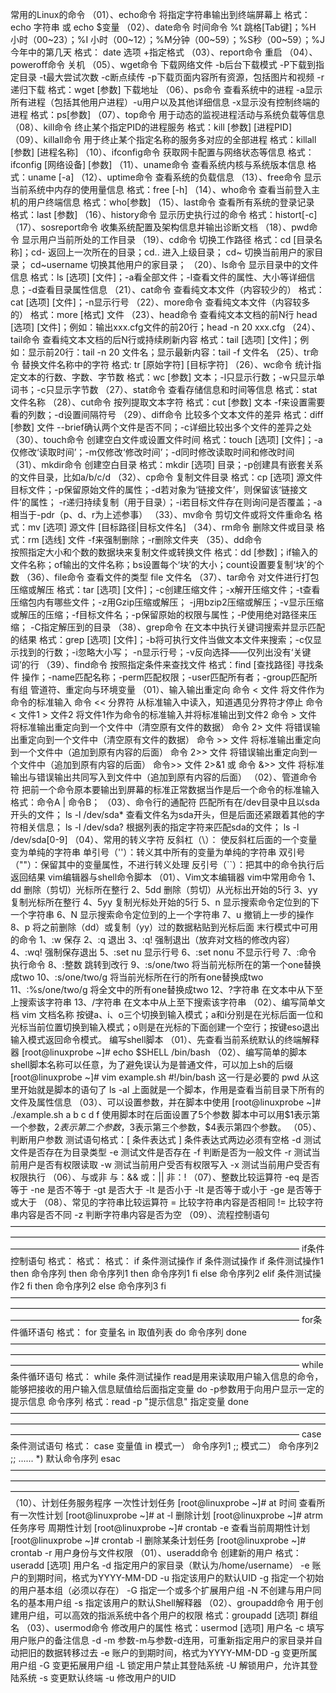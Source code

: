常用的Linux的命令
（01）、echo命令 将指定字符串输出到终端屏幕上
    格式： echo 字符串 或 echo $变量
（02）、date命令 时间命令 
    %t 跳格[Tab键]；%H 小时（00~23）；%I 小时（00~12）；%M分钟（00~59）；%S秒（00~59）；%J 今年中的第几天 
    格式： date 选项 +指定格式
（03）、report命令 重启
（04）、poweroff命令 关机
（05）、wget命令 下载网络文件
    -b后台下载模式 -P下载到指定目录 -t最大尝试次数 -c断点续传 -p下载页面内容所有资源，包括图片和视频 -r递归下载
    格式：wget [参数] 下载地址
（06）、ps命令 查看系统中的进程
    -a显示所有进程（包括其他用户进程）-u用户以及其他详细信息 -x显示没有控制终端的进程
    格式：ps[参数]
（07）、top命令 用于动态的监视进程活动与系统负载等信息
（08）、kill命令 
    终止某个指定PID的进程服务
    格式：kill [参数] [进程PID]
（09）、killall命令
    用于终止某个指定名称的服务多对应的全部进程
    格式：killall [参数] [进程名称]
（10）、ifconfig命令 获取网卡配置与网络状态等信息
    格式：ifconfig [网络设备] [参数]
（11）、uname命令 查看系统内核与系统版本信息
    格式：uname [-a]
（12）、uptime命令 查看系统的负载信息
（13）、free命令 显示当前系统中内存的使用量信息
    格式：free [-h]
（14）、who命令
    查看当前登入主机的用户终端信息
    格式：who[参数]
（15）、last命令
    查看所有系统的登录记录
    格式：last [参数]
（16）、history命令
    显示历史执行过的命令
    格式：histort[-c]
（17）、sosreport命令
    收集系统配置及架构信息并输出诊断文档
（18）、pwd命令
    显示用户当前所处的工作目录
（19）、cd命令
    切换工作路径
    格式：cd [目录名称]；cd- 返回上一次所在的目录；cd.. 进入上级目录； cd~ 切换当前用户的家目录；
        cd~username 切换其他用户的家目录；
（20）、ls命令
    显示目录中的文件信息
    格式：ls [选项] [文件]；-a看全部文件；-l查看文件的属性、大小等详细信息；-d查看目录属性信息
（21）、cat命令
    查看纯文本文件（内容较少的）
    格式：cat [选项] [文件]；-n显示行号
（22）、more命令
    查看纯文本文件（内容较多的）
    格式：more [格式] 文件
（23）、head命令
    查看纯文本文档的前N行
    head [选项] [文件]；例如：输出xxx.cfg文件的前20行；head -n 20 xxx.cfg
（24）、tail命令
    查看纯文本文档的后N行或持续刷新内容
    格式：tail [选项] [文件]；例如：显示前20行：tail -n 20 文件名；显示最新内容：tail -f 文件名
（25）、tr命令
    替换文件名称中的字符
    格式: tr [原始字符] [目标字符]
（26）、wc命令
    统计指定文本的行数、字数、字节数
    格式：wc [参数] 文本；-l只显示行数；-w只显示单词书；-c只显示字节数
（27）、stat命令
    查看存储信息和时间等信息
    格式：stat 文件名称
（28）、cut命令
    按列提取文本字符
    格式：cut [参数] 文本 -f来设置需要看的列数；-d设置间隔符号
（29）、diff命令
    比较多个文本文件的差异
    格式：diff [参数] 文件 --brief确认两个文件是否不同；-c详细比较出多个文件的差异之处
（30）、touch命令
    创建空白文件或设置文件时间
    格式：touch [选项] [文件]；-a仅修改‘读取时间’；-m仅修改‘修改时间’；-d同时修改读取时间和修改时间
（31）、mkdir命令
    创建空白目录
    格式：mkdir [选项] 目录；-p创建具有嵌套关系的文件目录，比如a/b/c/d
（32）、cp命令
    复制文件目录
    格式：cp [选项] 源文件 目标文件；-p保留原始文件的属性；-d若对象为‘链接文件’，则保留该‘链接文件’的属性；
    -r递归持续复制（用于目录）；-i若目标文件存在则询问是否覆盖；-a相当于-pdr（p、d、r为上述参事）
（33）、mv命令
    剪切文件或将文件重命名
    格式：mv [选项] 源文件 [目标路径|目标文件名]
（34）、rm命令
    删除文件或目录
    格式：rm [选线] 文件 -f来强制删除；-r删除文件夹
（35）、dd命令   
    按照指定大小和个数的数据块来复制文件或转换文件
    格式：dd [参数]；if输入的文件名称；of输出的文件名称；bs设置每个‘块’的大小；count设置要复制‘块’的个数
（36）、file命令
    查看文件的类型
    file 文件名
（37）、tar命令
    对文件进行打包压缩或解压
    格式：tar [选项] [文件]；-c创建压缩文件；-x解开压缩文件；-t查看压缩包内有哪些文件；-z用Gzip压缩或解压；
    -j用bzip2压缩或解压；-v显示压缩或解压的压缩；-f目标文件名；-p保留原始的权限与属性；-P使用绝对路径来压缩；
    -C指定解压到的目录
（38）、grep命令
    在文本中执行关键词搜索并显示匹配的结果
    格式：grep [选项] [文件]；-b将可执行文件当做文本文件来搜索；-c仅显示找到的行数；-i忽略大小写；
    -n显示行号；-v反向选择——仅列出没有‘关键词’的行
（39）、find命令
    按照指定条件来查找文件
    格式：find [查找路径] 寻找条件 操作；-name匹配名称；-perm匹配权限；-user匹配所有者；-group匹配所有组
管道符、重定向与环境变量
（01）、输入输出重定向
    命令 < 文件                            将文件作为命令的标准输入
    命令 << 分界符                         从标准输入中读入，知道遇见分界符才停止
    命令 < 文件1 > 文件2                   将文件1作为命令的标准输入并将标准输出到文件2
    命令 > 文件                            将标准输出重定向到一个文件中（清空原有文件的数据）
    命令 2> 文件                           将错误输出重定向到一个文件中（清空原有文件的数据）
    命令 >> 文件                           将标准输出重定向到一个文件中（追加到原有内容的后面）
    命令 2>> 文件                          将错误输出重定向到一个文件中（追加到原有内容的后面）
    命令>> 文件 2>&1 或 命令 &>> 文件       将标准输出与错误输出共同写入到文件中（追加到原有内容的后面）
（02）、管道命令符
    把前一个命令原本要输出到屏幕的标准正常数据当作是后一个命令的标准输入
    格式：命令A | 命令B；
（03）、命令行的通配符
    匹配所有在/dev目录中且以sda开头的文件； ls -l /dev/sda*
    查看文件名为sda开头，但是后面还紧跟着其他的字符相关信息； ls -l /dev/sda?
    根据列表的指定字符来匹配sda的文件； ls -l /dev/sda[0-9]
（04）、常用的转义字符
    反斜杠（\）： 使反斜杠后面的一个变量变为单纯的字符串
    单引号（''）：转义其中所有的变量为单纯的字符串
    双引号（""）：保留其中的变量属性，不进行转义处理
    反引号（``）：把其中的命令执行后返回结果
vim编辑器与shell命令脚本
（01）、Vim文本编辑器
    vim中常用命令
    1、dd  删除（剪切）光标所在整行
    2、5dd 删除（剪切）从光标出开始的5行
    3、yy  复制光标所在整行
    4、5yy 复制光标处开始的5行
    5、n   显示搜索命令定位到的下一个字符串
    6、N   显示搜索命令定位到的上一个字符串
    7、u   撤销上一步的操作
    8、p   将之前删除（dd）或复制（yy）过的数据粘贴到光标后面
    末行模式中可用的命令
    1、:w               保存
    2、:q               退出
    3、:q!              强制退出（放弃对文档的修改内容）
    4、:wq!             强制保存退出
    5、:set nu          显示行号
    6、:set nonu        不显示行号
    7、:命令            执行命令
    8、:整数            跳转到改行
    9、:s/one/two       将当前光标所在的第一个one替换成two
    10、:s/one/two/g    将当前光标所在行的所有one替换成two
    11、:%s/one/two/g   将全文中的所有one替换成two
    12、?字符串          在文本中从下至上搜索该字符串
    13、/字符串          在文本中从上至下搜索该字符串
（02）、编写简单文档
    vim 文档名称
    按键a、i、o三个切换到输入模式；a和i分别是在光标后面一位和光标当前位置切换到输入模式；o则是在光标的下面创建一个空行；按键eso退出输入模式返回命令模式。
编写shell脚本
（01）、先查看当前系统默认的终端解释器
    [root@linuxprobe ~]# echo $SHELL
    /bin/bash
（02）、编写简单的脚本
    shell脚本名称可以任意，为了避免误认为是普通文件，可以加上sh的后缀
    [root@linuxprobe ~]# vim example.sh
    #!/bin/bash                            这一行是必要的
    pwd                                    从这里开始就是脚本的语句了
    ls -al
    上面就是一个脚本，作用是查看当前目录下所有的文件及属性信息
（03）、可以设置参数，并在脚本中使用
    [root@linuxprobe ~]# ./example.sh a b c d f        使用脚本时在后面设置了5个参数
    脚本中可以用$1表示第一个参数，$2表示第二个参数，$3表示第三个参数，$4表示第四个参数。
（05）、判断用户参数
    测试语句格式：[ 条件表达式 ]         条件表达式两边必须有空格
    -d    测试文件是否存在为目录类型
    -e    测试文件是否存在
    -f    判断是否为一般文件
    -r    测试当前用户是否有权限读取
    -w    测试当前用户受否有权限写入
    -x    测试当前用户受否有权限执行
（06）、与或非
    与：&&        或：||        非：!
（07）、整数比较运算符
    -eq    是否等于
    -ne    是否不等于
    -gt    是否大于
    -lt    是否小于
    -lt    是否等于或小于
    -ge    是否等于或大于
（08）、常见的字符串比较运算符
     =    比较字符串内容是否相同
    !=    比较字符串内容是否不同
    -z    判断字符串内容是否为空
（09）、流程控制语句
—————————————————————————————————————————————————————————————————————————————————————————————————————————
    if条件控制语句
    格式：                    格式：                        格式：
    if 条件测试操作            if 条件测试操作               if 条件测试操作1
       then 命令序列              then 命令序列1                then 命令序列1
    fi                           else 命令序列2             elif 条件测试操作2
                              fi                               then 命令序列2
                                                            else
                                                                命令序列3
                                                            fi
—————————————————————————————————————————————————————————————————————————————————————————————————————————
    for条件循环语句
    格式：
    for 变量名 in 取值列表
    do
        命令序列
    done
—————————————————————————————————————————————————————————————————————————————————————————————————————————
    while条件循环语句
    格式：
    while 条件测试操作        read是用来读取用户输入信息的命令，能够把接收的用户输入信息赋值给后面指定变量 
    do                       -p参数用于向用户显示一定的提示信息
        命令序列              格式：read -p "提示信息" 指定变量
    done
—————————————————————————————————————————————————————————————————————————————————————————————————————————
    case条件测试语句
    格式：
    case 变量值 in
    模式一）
        命令序列1
        ;;
    模式二）
        命令序列2
        ;;
        ......
    *)
        默认命令序列
    esac
—————————————————————————————————————————————————————————————————————————————————————————————————————————
（10）、计划任务服务程序
    一次性计划任务          [root@linuxprobe ~]# at 时间
    查看所有一次性计划       [root@linuxprobe ~]# at -l
    删除计划                [root@linuxprobe ~]# atrm 任务序号
    周期性计划              [root@linuxprobe ~]# crontab -e
    查看当前周期性计划       [root@linuxprobe ~]# crontab -l
    删除某条计划任务         [root@linuxprobe ~]# crontab -r
用户身份与文件权限
（01）、useradd命令
    创建新的用户
    格式：useradd [选项] 用户名
    -d 指定用户的家目录（默认为/home/username）
    -e 账户的到期时间，格式为YYYY-MM-DD
    -u 指定该用户的默认UID
    -g 指定一个初始的用户基本组（必须以存在）
    -G 指定一个或多个扩展用户组
    -N 不创建与用户同名的基本用户组
    -s 指定该用户的默认Shell解释器
（02）、groupadd命令
    用于创建用户组，可以高效的指派系统中各个用户的权限
    格式：groupadd [选项] 群组名
（03）、usermod命令
    修改用户的属性
    格式：usermod [选项] 用户名
    -c     填写用户账户的备注信息
    -d -m  参数-m与参数-d连用，可重新指定用户的家目录并自动把旧的数据转移过去
    -e     账户的到期时间，格式为YYYY-MM-DD
    -g     变更所属用户组
    -G     变更拓展用户组
    -L     锁定用户禁止其登陆系统
    -U     解锁用户，允许其登陆系统
    -s     变更默认终端
    -u     修改用户的UID
